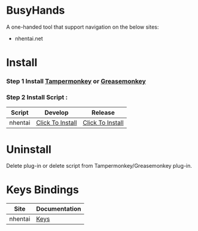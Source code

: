 # BusyHands
A one-handed tool that support navigation on the below sites:
- nhentai.net

# Install
### Step 1 Install [Tampermonkey](http://tampermonkey.net/) or [Greasemonkey](https://www.greasespot.net/)
### Step 2 Install Script : 
| Script | Develop | Release |
| ----------- | ----------- | ----------- |
| nhentai | [Click To Install](https://human177013.github.io/BusyHands/generated/develop/scripts/busyhands_nhentai.user.js) | [Click To Install](https://human177013.github.io/BusyHands/generated/main/scripts/busyhands_nhentai.user.js) |

# Uninstall
Delete plug-in or delete script from Tampermonkey/Greasemonkey plug-in.

# Keys Bindings
| Site | Documentation |
| ----------- | ----------- |
| nhentai | [Keys](docs/nhentai_keys.md) |
